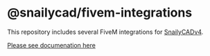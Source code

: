 # @snailycad/fivem-integrations

This repository includes several FiveM integrations for [SnailyCADv4](https://github.com/snailycad/snaily-cadv4).

[Please see documenation here](https://docs.snailycad.org/docs/fivem-integrations/scripts)

